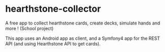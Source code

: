 # hearthstone-collector
A free app to collect hearthstone cards, create decks, simulate hands and more ! (School project)

This app uses an Android app as client, and a Symfony4 app for the REST API (and using Hearthstone API to get cards).
